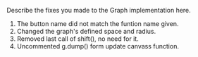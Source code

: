 Describe the fixes you made to the Graph implementation here.

1. The button name did not match the funtion name given.
2. Changed the graph's defined space and radius.
3. Removed last call of shift(), no need for it.
4. Uncommented g.dump() form update canvass function.